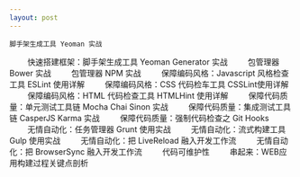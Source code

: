 ```yaml
---
layout: post
---
```


    脚手架生成工具 Yeoman 实战
　　 快速搭建框架：脚手架生成工具 Yeoman Generator 实战
　　 包管理器 Bower 实战
　　 包管理器 NPM 实战
　　 保障编码风格：Javascript 风格检查工具 ESLint 使用详解
　　 保障编码风格：CSS 代码检车工具 CSSLint使用详解
　　 保障编码风格：HTML 代码检查工具 HTMLHint 使用详解
　　 保障代码质量：单元测试工具链 Mocha Chai Sinon 实战
　　 保障代码质量：集成测试工具链 CasperJS Karma 实战
　　 保障代码质量：强制代码检查之 Git Hooks
　　 无情自动化：任务管理器 Grunt 使用实战
　　 无情自动化：流式构建工具 Gulp 使用实战
　　 无情自动化：把 LiveReload 融入开发工作流
　　 无情自动化：把 BrowserSync 融入开发工作流
　　 代码可维护性
　　 串起来：WEB应用构建过程关键点剖析